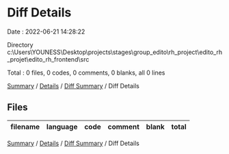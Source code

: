 # Diff Details

Date : 2022-06-21 14:28:22

Directory c:\\Users\\YOUNESS\\Desktop\\projects\\stages\\group_edito\\rh_project\\edito_rh_projet\\edito_rh_frontend\\src

Total : 0 files,  0 codes, 0 comments, 0 blanks, all 0 lines

[Summary](results.md) / [Details](details.md) / [Diff Summary](diff.md) / Diff Details

## Files
| filename | language | code | comment | blank | total |
| :--- | :--- | ---: | ---: | ---: | ---: |

[Summary](results.md) / [Details](details.md) / [Diff Summary](diff.md) / Diff Details